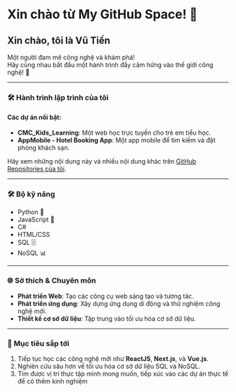 # Xin chào từ My GitHub Space! 👋 

## Xin chào, tôi là Vũ Tiến  
Một người đam mê công nghệ và khám phá!  
Hãy cùng nhau bắt đầu một hành trình đầy cảm hứng vào thế giới công nghệ! 🚀

---

### 🛠️ Hành trình lập trình của tôi  
#### Các dự án nổi bật:
- **CMC_Kids_Learning**: Một web học trực tuyến cho trẻ em tiểu học.
- **AppMobile - Hotel Booking App**: Một app mobile để tìm kiếm và đặt phòng khách sạn.

Hãy xem những nội dung này và nhiều nội dung khác trên [GitHub Repositories của tôi](https://github.com/Vutien12).

---

### 🛠 Bộ kỹ năng
- Python 🐍
- JavaScript 📜
- C#
- HTML/CSS
- SQL 🗄️
- NoSQL 📊

---

### 🌐 Sở thích & Chuyên môn
- **Phát triển Web**: Tạo các công cụ web sáng tạo và tương tác.
- **Phát triển ứng dụng**: Xây dựng ứng dụng di động và thử nghiệm công nghệ mới.
- **Thiết kế cơ sở dữ liệu**: Tập trung vào tối ưu hóa cơ sở dữ liệu.

---

### 🎯 Mục tiêu sắp tới
1. Tiếp tục học các công nghệ mới như **ReactJS**, **Next.js**, và **Vue.js**.
2. Nghiên cứu sâu hơn về tối ưu hóa cơ sở dữ liệu SQL và NoSQL.
3. Tìm được vị trí thực tập mình mong muốn, tiếp xúc vào các dự án thực tế để có thêm kinh nghiệm
